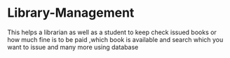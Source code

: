 # Library-Management
This helps a librarian as well as a student to keep check issued books or how much fine is to be paid ,which book is available and search which you want to issue and many more using database
